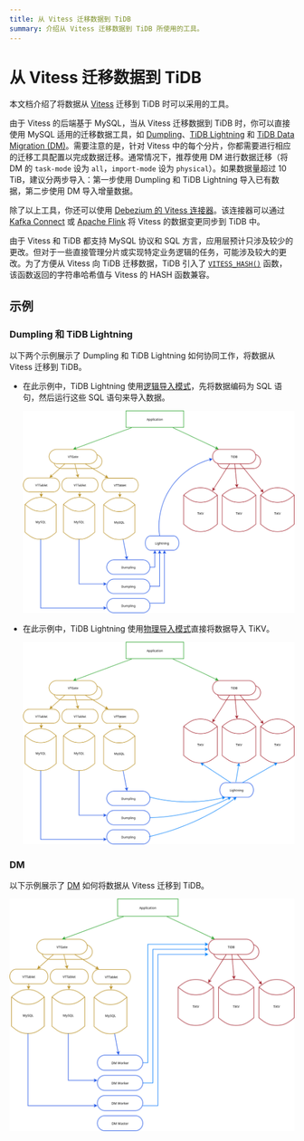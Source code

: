 ```yaml
---
title: 从 Vitess 迁移数据到 TiDB
summary: 介绍从 Vitess 迁移数据到 TiDB 所使用的工具。
---
```


# 从 Vitess 迁移数据到 TiDB

本文档介绍了将数据从 [Vitess](https://vitess.io/) 迁移到 TiDB 时可以采用的工具。

由于 Vitess 的后端基于 MySQL，当从 Vitess 迁移数据到 TiDB 时，你可以直接使用 MySQL 适用的迁移数据工具，如 [Dumpling](/dumpling-overview.md)、[TiDB Lightning](/tidb-lightning/tidb-lightning-overview.md) 和 [TiDB Data Migration (DM)](/dm/dm-overview.md)。需要注意的是，针对 Vitess 中的每个分片，你都需要进行相应的迁移工具配置以完成数据迁移。通常情况下，推荐使用 DM 进行数据迁移（将 DM 的 `task-mode` 设为 `all`，`import-mode` 设为 `physical`）。如果数据量超过 10 TiB，建议分两步导入：第一步使用 Dumpling 和 TiDB Lightning 导入已有数据，第二步使用 DM 导入增量数据。

除了以上工具，你还可以使用 [Debezium 的 Vitess 连接器](https://debezium.io/documentation/reference/connectors/vitess.html)。该连接器可以通过 [Kafka Connect](https://kafka.apache.org/documentation/#connect) 或 [Apache Flink](https://nightlies.apache.org/flink/flink-docs-stable/) 将 Vitess 的数据变更同步到 TiDB 中。

由于 Vitess 和 TiDB 都支持 MySQL 协议和 SQL 方言，应用层预计只涉及较少的更改。但对于一些直接管理分片或实现特定业务逻辑的任务，可能涉及较大的更改。为了方便从 Vitess 向 TiDB 迁移数据，TiDB 引入了 [`VITESS_HASH()`](/functions-and-operators/tidb-functions.md) 函数，该函数返回的字符串哈希值与 Vitess 的 HASH 函数兼容。

## 示例

### Dumpling 和 TiDB Lightning

以下两个示例展示了 Dumpling 和 TiDB Lightning 如何协同工作，将数据从 Vitess 迁移到 TiDB。

- 在此示例中，TiDB Lightning 使用[逻辑导入模式](/tidb-lightning/tidb-lightning-logical-import-mode.md)，先将数据编码为 SQL 语句，然后运行这些 SQL 语句来导入数据。

    ![Vitess to TiDB Migration with TiDB backend](/media/vitess_to_tidb.png)

- 在此示例中，TiDB Lightning 使用[物理导入模式](/tidb-lightning/tidb-lightning-physical-import-mode.md)直接将数据导入 TiKV。

    ![Vitess to TiDB Migration with local backend](/media/vitess_to_tidb_dumpling_local.png)

### DM

以下示例展示了 [DM](/dm/dm-overview.md) 如何将数据从 Vitess 迁移到 TiDB。

![Vitess to TiDB with DM](/media/vitess_to_tidb_dm.png)